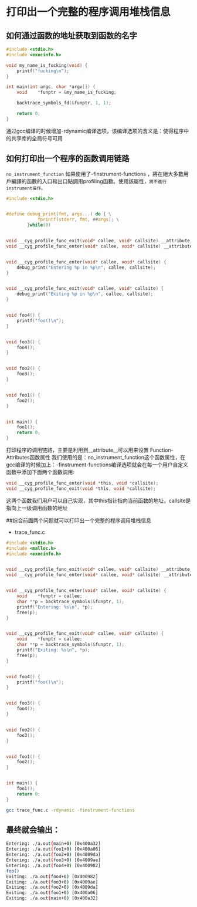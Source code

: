 # 打印出一个完整的程序调用堆栈信息


## 如何通过函数的地址获取到函数的名字

```c
#include <stdio.h>
#include <execinfo.h>

void my_name_is_fucking(void) {
    printf("fucking\n");
}

int main(int argc, char *argv[]) {
    void    *funptr = &my_name_is_fucking;

    backtrace_symbols_fd(&funptr, 1, 1);

    return 0;
}
```

通过gcc编译的时候增加-rdynamic编译选项，该编译选项的含义是：使得程序中的共享库的全局符号可用


## 如何打印出一个程序的函数调用链路

`no_instrument_function`
如果使用了-finstrument-functions ，將在絕大多數用戶編譯的函數的入口和出口點調用profiling函數。使用該屬性，`將不進行instrument操作。`

```c
#include <stdio.h>


#define debug_print(fmt, args...) do { \
            fprintf(stderr, fmt, ##args); \
        }while(0)


void __cyg_profile_func_exit(void* callee, void* callsite) __attribute__((no_instrument_function));
void __cyg_profile_func_enter(void* callee, void* callsite) __attribute__((no_instrument_function));


void __cyg_profile_func_enter(void* callee, void* callsite) {
    debug_print("Entering %p in %p\n", callee, callsite);
}


void __cyg_profile_func_exit(void* callee, void* callsite) {
    debug_print("Exiting %p in %p\n", callee, callsite);
}


void foo4() {
    printf("foo()\n");
}


void foo3() {
    foo4();
}


void foo2() {
    foo3();
}


void foo1() {
    foo2();
}


int main() {
    foo1();
    return 0;
}
```

打印程序的调用链路，主要是利用到__attribute__可以用来设置 Function-Attributes函数属性 我们使用的是：no_instrument_function这个函数属性，在gcc编译的时候加上：-finstrument-functions编译选项就会在每一个用户自定义函数中添加下面两个函数调用:

```c
void __cyg_profile_func_enter(void *this, void *callsite);
void __cyg_profile_func_exit(void *this, void *callsite);
```

这两个函数我们用户可以自己实现，其中this指针指向当前函数的地址，callsite是指向上一级调用函数的地址

##综合前面两个问题就可以打印出一个完整的程序调用堆栈信息



- trace_func.c


```c
#include <stdio.h>
#include <malloc.h>
#include <execinfo.h>


void __cyg_profile_func_exit(void* callee, void* callsite) __attribute__((no_instrument_function));
void __cyg_profile_func_enter(void* callee, void* callsite) __attribute__((no_instrument_function));


void __cyg_profile_func_enter(void* callee, void* callsite) {
    void    *funptr = callee;
    char **p = backtrace_symbols(&funptr, 1);
    printf("Entering: %s\n", *p);
    free(p);
}


void __cyg_profile_func_exit(void* callee, void* callsite) {
    void    *funptr = callee;
    char **p = backtrace_symbols(&funptr, 1);
    printf("Exiting: %s\n", *p);
    free(p);
}


void foo4() {
    printf("foo()\n");
}


void foo3() {
    foo4();
}


void foo2() {
    foo3();
}


void foo1() {
    foo2();
}


int main() {
    foo1();
    return 0;
}
```

```sh
gcc trace_func.c -rdynamic -finstrument-functions
```


## 最终就会输出：

```sh
Entering: ./a.out(main+0) [0x400a32]
Entering: ./a.out(foo1+0) [0x400a06]
Entering: ./a.out(foo2+0) [0x4009da]
Entering: ./a.out(foo3+0) [0x4009ae]
Entering: ./a.out(foo4+0) [0x400982]
foo()
Exiting: ./a.out(foo4+0) [0x400982]
Exiting: ./a.out(foo3+0) [0x4009ae]
Exiting: ./a.out(foo2+0) [0x4009da]
Exiting: ./a.out(foo1+0) [0x400a06]
Exiting: ./a.out(main+0) [0x400a32]
```